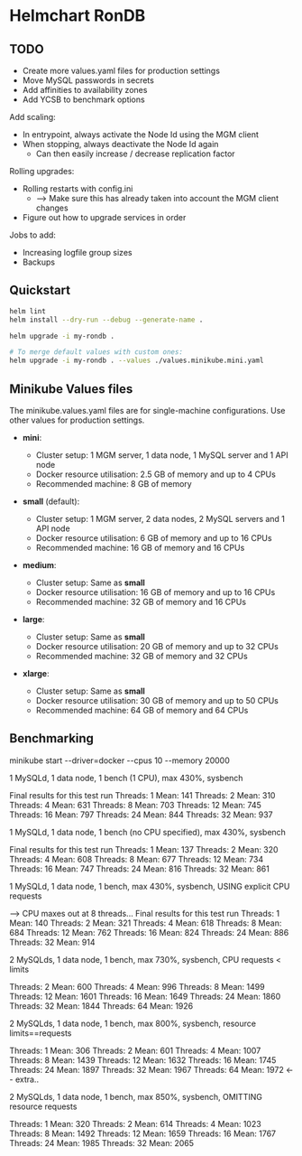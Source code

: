 # Helmchart RonDB

## TODO

- Create more values.yaml files for production settings
- Move MySQL passwords in secrets
- Add affinities to availability zones
- Add YCSB to benchmark options

Add scaling:
- In entrypoint, always activate the Node Id using the MGM client
- When stopping, always deactivate the Node Id again
  - Can then easily increase / decrease replication factor

Rolling upgrades:
- Rolling restarts with config.ini
  - --> Make sure this has already taken into account the MGM client changes
- Figure out how to upgrade services in order

Jobs to add:
- Increasing logfile group sizes
- Backups

## Quickstart

```bash
helm lint
helm install --dry-run --debug --generate-name .

helm upgrade -i my-rondb .

# To merge default values with custom ones:
helm upgrade -i my-rondb . --values ./values.minikube.mini.yaml
```

## Minikube Values files

The minikube.values.yaml files are for single-machine configurations. Use other values for production settings.

- **mini**: 
  - Cluster setup: 1 MGM server, 1 data node, 1 MySQL server and 1 API node
  - Docker resource utilisation: 2.5 GB of memory and up to 4 CPUs
  - Recommended machine: 8 GB of memory

- **small** (default):
  - Cluster setup: 1 MGM server, 2 data nodes, 2 MySQL servers and 1 API node
  - Docker resource utilisation: 6 GB of memory and up to 16 CPUs
  - Recommended machine: 16 GB of memory and 16 CPUs

- **medium**:
  - Cluster setup: Same as **small**
  - Docker resource utilisation: 16 GB of memory and up to 16 CPUs
  - Recommended machine: 32 GB of memory and 16 CPUs

- **large**:
  - Cluster setup: Same as **small**
  - Docker resource utilisation: 20 GB of memory and up to 32 CPUs
  - Recommended machine: 32 GB of memory and 32 CPUs

- **xlarge**:
  - Cluster setup: Same as **small**
  - Docker resource utilisation: 30 GB of memory and up to 50 CPUs
  - Recommended machine: 64 GB of memory and 64 CPUs

## Benchmarking

minikube start --driver=docker --cpus 10 --memory 20000

1 MySQLd, 1 data node, 1 bench (1 CPU), max 430%, sysbench

Final results for this test run
Threads: 1 Mean: 141
Threads: 2 Mean: 310
Threads: 4 Mean: 631
Threads: 8 Mean: 703
Threads: 12 Mean: 745
Threads: 16 Mean: 797
Threads: 24 Mean: 844
Threads: 32 Mean: 937

1 MySQLd, 1 data node, 1 bench (no CPU specified), max 430%, sysbench

Final results for this test run
Threads: 1 Mean: 137
Threads: 2 Mean: 320
Threads: 4 Mean: 608
Threads: 8 Mean: 677
Threads: 12 Mean: 734
Threads: 16 Mean: 747
Threads: 24 Mean: 816
Threads: 32 Mean: 861

1 MySQLd, 1 data node, 1 bench, max 430%, sysbench, USING explicit CPU requests

--> CPU maxes out at 8 threads...
Final results for this test run
Threads: 1 Mean: 140
Threads: 2 Mean: 321
Threads: 4 Mean: 618
Threads: 8 Mean: 684
Threads: 12 Mean: 762
Threads: 16 Mean: 824
Threads: 24 Mean: 886
Threads: 32 Mean: 914

2 MySQLds, 1 data node, 1 bench, max 730%, sysbench, CPU requests < limits

Threads: 2 Mean: 600
Threads: 4 Mean: 996
Threads: 8 Mean: 1499
Threads: 12 Mean: 1601
Threads: 16 Mean: 1649
Threads: 24 Mean: 1860
Threads: 32 Mean: 1844
Threads: 64 Mean: 1926

2 MySQLds, 1 data node, 1 bench, max 800%, sysbench, resource limits==requests

Threads: 1 Mean: 306
Threads: 2 Mean: 601
Threads: 4 Mean: 1007
Threads: 8 Mean: 1439
Threads: 12 Mean: 1632
Threads: 16 Mean: 1745
Threads: 24 Mean: 1897
Threads: 32 Mean: 1967
Threads: 64 Mean: 1972 <-- extra..

2 MySQLds, 1 data node, 1 bench, max 850%, sysbench, OMITTING resource requests

Threads: 1 Mean: 320
Threads: 2 Mean: 614
Threads: 4 Mean: 1023
Threads: 8 Mean: 1492
Threads: 12 Mean: 1659
Threads: 16 Mean: 1767
Threads: 24 Mean: 1985
Threads: 32 Mean: 2065
